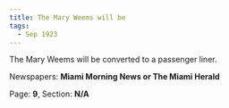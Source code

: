 ```yaml
---  
title: The Mary Weems will be  
tags:  
  - Sep 1923  
---  
```

  
The Mary Weems will be converted to a passenger liner.  
  
Newspapers: **Miami Morning News or The Miami Herald**  
  
Page: **9**, Section: **N/A** 
